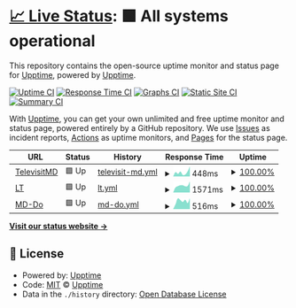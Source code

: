 # [📈 Live Status](https://upptime.github.io/upptime): <!--live status--> **🟩 All systems operational**

This repository contains the open-source uptime monitor and status page for [Upptime](https://upptime.js.org), powered by [Upptime](https://github.com/upptime/upptime).

[![Uptime CI](https://github.com/klentelevisit/siteUptime/workflows/Uptime%20CI/badge.svg)](https://github.com/klentelevisit/siteUptime/actions?query=workflow%3A%22Uptime+CI%22)
[![Response Time CI](https://github.com/klentelevisit/siteUptime/workflows/Response%20Time%20CI/badge.svg)](https://github.com/klentelevisit/siteUptime/actions?query=workflow%3A%22Response+Time+CI%22)
[![Graphs CI](https://github.com/klentelevisit/siteUptime/workflows/Graphs%20CI/badge.svg)](https://github.com/klentelevisit/siteUptime/actions?query=workflow%3A%22Graphs+CI%22)
[![Static Site CI](https://github.com/klentelevisit/siteUptime/workflows/Static%20Site%20CI/badge.svg)](https://github.com/klentelevisit/siteUptime/actions?query=workflow%3A%22Static+Site+CI%22)
[![Summary CI](https://github.com/klentelevisit/siteUptime/workflows/Summary%20CI/badge.svg)](https://github.com/klentelevisit/siteUptime/actions?query=workflow%3A%22Summary+CI%22)

With [Upptime](https://upptime.js.org), you can get your own unlimited and free uptime monitor and status page, powered entirely by a GitHub repository. We use [Issues](https://github.com/upptime/upptime/issues) as incident reports, [Actions](https://github.com/klentelevisit/siteUptime/actions) as uptime monitors, and [Pages](https://upptime.github.io/upptime) for the status page.

<!--start: status pages-->
<!-- This summary is generated by Upptime (https://github.com/upptime/upptime) -->
<!-- Do not edit this manually, your changes will be overwritten -->
<!-- prettier-ignore -->
| URL | Status | History | Response Time | Uptime |
| --- | ------ | ------- | ------------- | ------ |
| <img alt="" src="https://icons.duckduckgo.com/ip3/televisitmd.com.ico" height="13"> [TelevisitMD](http://televisitmd.com/wellness) | 🟩 Up | [televisit-md.yml](https://github.com/klentelevisit/siteUptime/commits/HEAD/history/televisit-md.yml) | <details><summary><img alt="Response time graph" src="./graphs/televisit-md/response-time-week.png" height="20"> 448ms</summary><br><a href="https://klentelevisit.github.io/siteUptime/history/televisit-md"><img alt="Response time 793" src="https://img.shields.io/endpoint?url=https%3A%2F%2Fraw.githubusercontent.com%2Fklentelevisit%2FsiteUptime%2FHEAD%2Fapi%2Ftelevisit-md%2Fresponse-time.json"></a><br><a href="https://klentelevisit.github.io/siteUptime/history/televisit-md"><img alt="24-hour response time 1059" src="https://img.shields.io/endpoint?url=https%3A%2F%2Fraw.githubusercontent.com%2Fklentelevisit%2FsiteUptime%2FHEAD%2Fapi%2Ftelevisit-md%2Fresponse-time-day.json"></a><br><a href="https://klentelevisit.github.io/siteUptime/history/televisit-md"><img alt="7-day response time 448" src="https://img.shields.io/endpoint?url=https%3A%2F%2Fraw.githubusercontent.com%2Fklentelevisit%2FsiteUptime%2FHEAD%2Fapi%2Ftelevisit-md%2Fresponse-time-week.json"></a><br><a href="https://klentelevisit.github.io/siteUptime/history/televisit-md"><img alt="30-day response time 495" src="https://img.shields.io/endpoint?url=https%3A%2F%2Fraw.githubusercontent.com%2Fklentelevisit%2FsiteUptime%2FHEAD%2Fapi%2Ftelevisit-md%2Fresponse-time-month.json"></a><br><a href="https://klentelevisit.github.io/siteUptime/history/televisit-md"><img alt="1-year response time 793" src="https://img.shields.io/endpoint?url=https%3A%2F%2Fraw.githubusercontent.com%2Fklentelevisit%2FsiteUptime%2FHEAD%2Fapi%2Ftelevisit-md%2Fresponse-time-year.json"></a></details> | <details><summary><a href="https://klentelevisit.github.io/siteUptime/history/televisit-md">100.00%</a></summary><a href="https://klentelevisit.github.io/siteUptime/history/televisit-md"><img alt="All-time uptime 99.84%" src="https://img.shields.io/endpoint?url=https%3A%2F%2Fraw.githubusercontent.com%2Fklentelevisit%2FsiteUptime%2FHEAD%2Fapi%2Ftelevisit-md%2Fuptime.json"></a><br><a href="https://klentelevisit.github.io/siteUptime/history/televisit-md"><img alt="24-hour uptime 100.00%" src="https://img.shields.io/endpoint?url=https%3A%2F%2Fraw.githubusercontent.com%2Fklentelevisit%2FsiteUptime%2FHEAD%2Fapi%2Ftelevisit-md%2Fuptime-day.json"></a><br><a href="https://klentelevisit.github.io/siteUptime/history/televisit-md"><img alt="7-day uptime 100.00%" src="https://img.shields.io/endpoint?url=https%3A%2F%2Fraw.githubusercontent.com%2Fklentelevisit%2FsiteUptime%2FHEAD%2Fapi%2Ftelevisit-md%2Fuptime-week.json"></a><br><a href="https://klentelevisit.github.io/siteUptime/history/televisit-md"><img alt="30-day uptime 100.00%" src="https://img.shields.io/endpoint?url=https%3A%2F%2Fraw.githubusercontent.com%2Fklentelevisit%2FsiteUptime%2FHEAD%2Fapi%2Ftelevisit-md%2Fuptime-month.json"></a><br><a href="https://klentelevisit.github.io/siteUptime/history/televisit-md"><img alt="1-year uptime 99.84%" src="https://img.shields.io/endpoint?url=https%3A%2F%2Fraw.githubusercontent.com%2Fklentelevisit%2FsiteUptime%2FHEAD%2Fapi%2Ftelevisit-md%2Fuptime-year.json"></a></details>
| <img alt="" src="https://icons.duckduckgo.com/ip3/tvmdlt.com.ico" height="13"> [LT](https://tvmdlt.com/) | 🟩 Up | [lt.yml](https://github.com/klentelevisit/siteUptime/commits/HEAD/history/lt.yml) | <details><summary><img alt="Response time graph" src="./graphs/lt/response-time-week.png" height="20"> 1571ms</summary><br><a href="https://klentelevisit.github.io/siteUptime/history/lt"><img alt="Response time 1618" src="https://img.shields.io/endpoint?url=https%3A%2F%2Fraw.githubusercontent.com%2Fklentelevisit%2FsiteUptime%2FHEAD%2Fapi%2Flt%2Fresponse-time.json"></a><br><a href="https://klentelevisit.github.io/siteUptime/history/lt"><img alt="24-hour response time 2453" src="https://img.shields.io/endpoint?url=https%3A%2F%2Fraw.githubusercontent.com%2Fklentelevisit%2FsiteUptime%2FHEAD%2Fapi%2Flt%2Fresponse-time-day.json"></a><br><a href="https://klentelevisit.github.io/siteUptime/history/lt"><img alt="7-day response time 1571" src="https://img.shields.io/endpoint?url=https%3A%2F%2Fraw.githubusercontent.com%2Fklentelevisit%2FsiteUptime%2FHEAD%2Fapi%2Flt%2Fresponse-time-week.json"></a><br><a href="https://klentelevisit.github.io/siteUptime/history/lt"><img alt="30-day response time 1403" src="https://img.shields.io/endpoint?url=https%3A%2F%2Fraw.githubusercontent.com%2Fklentelevisit%2FsiteUptime%2FHEAD%2Fapi%2Flt%2Fresponse-time-month.json"></a><br><a href="https://klentelevisit.github.io/siteUptime/history/lt"><img alt="1-year response time 1618" src="https://img.shields.io/endpoint?url=https%3A%2F%2Fraw.githubusercontent.com%2Fklentelevisit%2FsiteUptime%2FHEAD%2Fapi%2Flt%2Fresponse-time-year.json"></a></details> | <details><summary><a href="https://klentelevisit.github.io/siteUptime/history/lt">100.00%</a></summary><a href="https://klentelevisit.github.io/siteUptime/history/lt"><img alt="All-time uptime 99.95%" src="https://img.shields.io/endpoint?url=https%3A%2F%2Fraw.githubusercontent.com%2Fklentelevisit%2FsiteUptime%2FHEAD%2Fapi%2Flt%2Fuptime.json"></a><br><a href="https://klentelevisit.github.io/siteUptime/history/lt"><img alt="24-hour uptime 100.00%" src="https://img.shields.io/endpoint?url=https%3A%2F%2Fraw.githubusercontent.com%2Fklentelevisit%2FsiteUptime%2FHEAD%2Fapi%2Flt%2Fuptime-day.json"></a><br><a href="https://klentelevisit.github.io/siteUptime/history/lt"><img alt="7-day uptime 100.00%" src="https://img.shields.io/endpoint?url=https%3A%2F%2Fraw.githubusercontent.com%2Fklentelevisit%2FsiteUptime%2FHEAD%2Fapi%2Flt%2Fuptime-week.json"></a><br><a href="https://klentelevisit.github.io/siteUptime/history/lt"><img alt="30-day uptime 100.00%" src="https://img.shields.io/endpoint?url=https%3A%2F%2Fraw.githubusercontent.com%2Fklentelevisit%2FsiteUptime%2FHEAD%2Fapi%2Flt%2Fuptime-month.json"></a><br><a href="https://klentelevisit.github.io/siteUptime/history/lt"><img alt="1-year uptime 99.95%" src="https://img.shields.io/endpoint?url=https%3A%2F%2Fraw.githubusercontent.com%2Fklentelevisit%2FsiteUptime%2FHEAD%2Fapi%2Flt%2Fuptime-year.json"></a></details>
| <img alt="" src="https://icons.duckduckgo.com/ip3/md-do.doctor.ico" height="13"> [MD-Do](http://md-do.doctor/) | 🟩 Up | [md-do.yml](https://github.com/klentelevisit/siteUptime/commits/HEAD/history/md-do.yml) | <details><summary><img alt="Response time graph" src="./graphs/md-do/response-time-week.png" height="20"> 516ms</summary><br><a href="https://klentelevisit.github.io/siteUptime/history/md-do"><img alt="Response time 464" src="https://img.shields.io/endpoint?url=https%3A%2F%2Fraw.githubusercontent.com%2Fklentelevisit%2FsiteUptime%2FHEAD%2Fapi%2Fmd-do%2Fresponse-time.json"></a><br><a href="https://klentelevisit.github.io/siteUptime/history/md-do"><img alt="24-hour response time 671" src="https://img.shields.io/endpoint?url=https%3A%2F%2Fraw.githubusercontent.com%2Fklentelevisit%2FsiteUptime%2FHEAD%2Fapi%2Fmd-do%2Fresponse-time-day.json"></a><br><a href="https://klentelevisit.github.io/siteUptime/history/md-do"><img alt="7-day response time 516" src="https://img.shields.io/endpoint?url=https%3A%2F%2Fraw.githubusercontent.com%2Fklentelevisit%2FsiteUptime%2FHEAD%2Fapi%2Fmd-do%2Fresponse-time-week.json"></a><br><a href="https://klentelevisit.github.io/siteUptime/history/md-do"><img alt="30-day response time 498" src="https://img.shields.io/endpoint?url=https%3A%2F%2Fraw.githubusercontent.com%2Fklentelevisit%2FsiteUptime%2FHEAD%2Fapi%2Fmd-do%2Fresponse-time-month.json"></a><br><a href="https://klentelevisit.github.io/siteUptime/history/md-do"><img alt="1-year response time 464" src="https://img.shields.io/endpoint?url=https%3A%2F%2Fraw.githubusercontent.com%2Fklentelevisit%2FsiteUptime%2FHEAD%2Fapi%2Fmd-do%2Fresponse-time-year.json"></a></details> | <details><summary><a href="https://klentelevisit.github.io/siteUptime/history/md-do">100.00%</a></summary><a href="https://klentelevisit.github.io/siteUptime/history/md-do"><img alt="All-time uptime 100.00%" src="https://img.shields.io/endpoint?url=https%3A%2F%2Fraw.githubusercontent.com%2Fklentelevisit%2FsiteUptime%2FHEAD%2Fapi%2Fmd-do%2Fuptime.json"></a><br><a href="https://klentelevisit.github.io/siteUptime/history/md-do"><img alt="24-hour uptime 100.00%" src="https://img.shields.io/endpoint?url=https%3A%2F%2Fraw.githubusercontent.com%2Fklentelevisit%2FsiteUptime%2FHEAD%2Fapi%2Fmd-do%2Fuptime-day.json"></a><br><a href="https://klentelevisit.github.io/siteUptime/history/md-do"><img alt="7-day uptime 100.00%" src="https://img.shields.io/endpoint?url=https%3A%2F%2Fraw.githubusercontent.com%2Fklentelevisit%2FsiteUptime%2FHEAD%2Fapi%2Fmd-do%2Fuptime-week.json"></a><br><a href="https://klentelevisit.github.io/siteUptime/history/md-do"><img alt="30-day uptime 100.00%" src="https://img.shields.io/endpoint?url=https%3A%2F%2Fraw.githubusercontent.com%2Fklentelevisit%2FsiteUptime%2FHEAD%2Fapi%2Fmd-do%2Fuptime-month.json"></a><br><a href="https://klentelevisit.github.io/siteUptime/history/md-do"><img alt="1-year uptime 100.00%" src="https://img.shields.io/endpoint?url=https%3A%2F%2Fraw.githubusercontent.com%2Fklentelevisit%2FsiteUptime%2FHEAD%2Fapi%2Fmd-do%2Fuptime-year.json"></a></details>

<!--end: status pages-->

[**Visit our status website →**](https://upptime.github.io/upptime)

## 📄 License

- Powered by: [Upptime](https://github.com/upptime/upptime)
- Code: [MIT](./LICENSE) © [Upptime](https://upptime.js.org)
- Data in the `./history` directory: [Open Database License](https://opendatacommons.org/licenses/odbl/1-0/)
